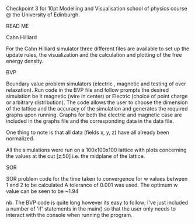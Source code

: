 Checkpoint 3 for 10pt Modelling and Visualisation school of physics course @ the University of Edinburgh.

READ ME

Cahn Hilliard

For the Cahn Hilliard simulator three different files are available to set up the 
update rules, the visualization and the calculation and plotting of the free energy density.

BVP

Boundary value problem simulators (electric , magnetic and testing of over relaxation). 
Run code in the BVP file and follow prompts the desired simulation be it magnetic (wire in center) or Electric (choice of point charge
or arbitrary distribution). The code allows the user to choose the dimension of the lattice and the
accuracy of the simulation and generates the required graphs upon running. 
Graphs for both the electric and magnetic case are included in the graphs file and the corresponding 
data in the data file. 

One thing to note is that all data (fields x, y, z) have all already been normalized.

All the simulations were run on a 100x100x100 lattice with plots concerning the values at the cut [z:50]
i.e. the midplane of the lattice.

SOR

SOR problem code for the time taken to convergence for w values between 1 and 2 to be calculated
A tolerance of 0.001 was used. The optimum w value can be seen to be ~1.94

nb. The BVP code is quite long however its easy to follow; I've just included a number of 'if' statements in the 
main() so that the user only needs to interact with the console when running the program.

